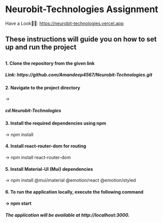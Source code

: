# Neurobit-Technologies Assignment

Have a Look👨‍💻: https://neurobit-technologies.vercel.app

<h2>These instructions will guide you on how to set up and run the project<h2/>

<h4>1. Clone the repository from the given link</h4>
  <h5>Link: https://github.com/Amandeep4567/Neurobit-Technologies.git</h5>

<h4>2. Navigate to the project directory</h4>
  -> <h5>cd Neurobit-Technologies</h5>

<h4>3. Install the required dependencies using npm</h4>
  -> npm install
  
<h4>4. Install react-router-dom for routing</h4>
  -> npm install react-router-dom
  
<h4>5. Install Material-UI (Mui) dependencies</h4>
  -> npm install @mui/material @emotion/react @emotion/styled
  
<h4>6. To run the application locally, execute the following command<h4/>
  -> npm start
  
<h5>The application will be available at http://localhost:3000.</h5>
